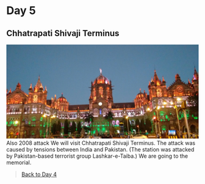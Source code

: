 # Day 5
## Chhatrapati Shivaji Terminus
![day5](../day5.png)
Also 2008 attack
We will visit Chhatrapati Shivaji Terminus. The attack was caused by tensions between India and Pakistan. (The station was attacked by Pakistan-based terrorist group Lashkar-e-Taiba.) We are going to the memorial.

> [Back to Day 4](day4)

